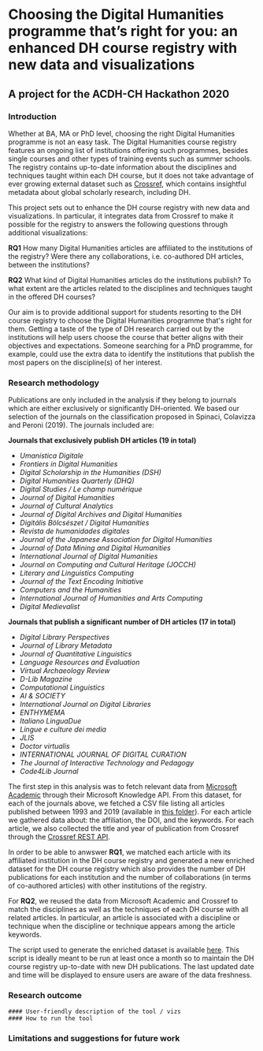 # Choosing the Digital Humanities programme that’s right for you: an enhanced DH course registry with new data and visualizations
## A project for the ACDH-CH Hackathon 2020

### Introduction

Whether at BA, MA or PhD level, choosing the right Digital Humanities programme is not an easy task. The Digital Humanities course registry features an ongoing list of institutions offering such programmes, besides single courses and other types of training events such as summer schools. The registry contains up-to-date information about the disciplines and techniques taught within each DH course, but it does not take advantage of ever growing external dataset such as [Crossref](https://www.crossref.org/), which contains insightful metadata about global scholarly research, including DH.

This project sets out to enhance the DH course registry with new data and visualizations. In particular, it integrates data from Crossref to make it possible for the registry to answers the following questions through additional visualizations:

**RQ1** How many Digital Humanities articles are affiliated to the institutions of the registry? Were there any collaborations, i.e. co-authored DH articles, between the institutions?

**RQ2** What kind of Digital Humanities articles do the institutions publish? To what extent are the articles related to the disciplines and techniques taught in the offered DH courses?

Our aim is to provide additional support for students resorting to the DH course registry to choose the Digital Humanities programme that's right for them. Getting a taste of the type of DH research carried out by the institutions will help users choose the course that better aligns with their objectives and expectations. Someone searching for a PhD programme, for example, could use the extra data to identify the institutions that publish the most papers on the discipline(s) of her interest.

### Research methodology

Publications are only included in the analysis if they belong to journals which are either exclusively or significantly DH-oriented. We based our selection of the journals on the classification proposed in Spinaci, Colavizza and Peroni (2019). The journals included are:

**Journals that exclusively publish DH articles (19 in total)**
- *Umanistica Digitale*
- *Frontiers in Digital Humanities*
- *Digital Scholarship in the Humanities (DSH)*
- *Digital Humanities Quarterly (DHQ)*
- *Digital Studies / Le champ numérique*
- *Journal of Digital Humanities*
- *Journal of Cultural Analytics*
- *Journal of Digital Archives and Digital Humanities*
- *Digitális Bölcsészet / Digital Humanities*
- *Revista de humanidades digitales*
- *Journal of the Japanese Association for Digital Humanities*
- *Journal of Data Mining and Digital Humanities*
- *International Journal of Digital Humanities*
- *Journal on Computing and Cultural Heritage (JOCCH)*
- *Literary and Linguistics Computing*
- *Journal of the Text Encoding Initiative*
- *Computers and the Humanities*
- *International Journal of Humanities and Arts Computing*
- *Digital Medievalist*

**Journals that publish a significant number of DH articles (17 in total)**
- *Digital Library Perspectives*
- *Journal of Library Metadata*
- *Journal of Quantitative Linguistics*
- *Language Resources and Evaluation*
- *Virtual Archaeology Review*
- *D-Lib Magazine*
- *Computational Linguistics*
- *AI & SOCIETY*
- *International Journal on Digital Libraries*
- *ENTHYMEMA*
- *Italiano LinguaDue*
- *Lingue e culture dei media*
- *JLIS*
- *Doctor virtualis*
- *INTERNATIONAL JOURNAL OF DIGITAL CURATION*
- *The Journal of Interactive Technology and Pedagogy*
- *Code4Lib Journal*

The first step in this analysis was to fetch relevant data from [Microsoft Academic](https://academic.microsoft.com/home) through their Microsoft Knowledge API. From this dataset, for each of the journals above, we fetched a CSV file listing all articles published between 1993 and 2019 (available in [this folder](https://github.com/br0ast/ACDH-2020/tree/master/src/data/mag)). For each article we gathered data about: the affiliation, the DOI, and the keywords. For each article, we also collected the title and year of publication from Crossref through the [Crossref REST API](https://www.crossref.org/services/metadata-delivery/rest-api/).

In order to be able to anwswer **RQ1**, we matched each article with its affiliated institution in the DH course registry and generated a new enriched dataset for the DH course registry which also provides the number of DH publications for each institution and the number of collaborations (in terms of co-authored articles) with other institutions of the registry.

For **RQ2**, we reused the data from Microsoft Academic and Crossref to match the disciplines as well as the techniques of each DH course with all related articles. In particular, an article is associated with a discipline or technique when the discipline or technique appears among the article keywords.

<!---
Check, are we going to create a single script (to be launched once a week) calling any other script?
-->
The script used to generate the enriched dataset is available [here](https://github.com/br0ast/ACDH-2020/tree/master/src/script). This script is ideally meant to be run at least once a month so to maintain the DH course registry up-to-date with new DH publications. The last updated date and time will be displayed to ensure users are aware of the data freshness. 

### Research outcome
	#### User-friendly description of the tool / vizs
	#### How to run the tool
	
### Limitations and suggestions for future work
